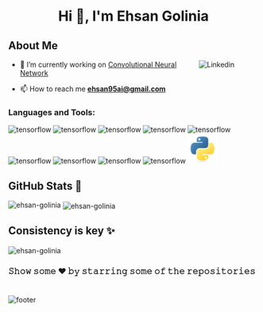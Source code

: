 <h1 align="center">Hi 👋, I'm Ehsan Golinia</h1>

## About Me

<a href="https://www.linkedin.com/in/ehsangolinia/" target="_blank"><img src="https://cdn2.iconfinder.com/data/icons/social-media-2199/64/social_media_isometric_14-linkedin-512.png" height="120px" width="120px" alt="Linkedin" align="right"></a>

- 🔭 I’m currently working on [Convolutional Neural Network](https://github.com/ehsan-golinia)

- 📫 How to reach me **ehsan95ai@gmail.com**

<h3 align="left">Languages and Tools:</h3>

<p align="left"> <a>  </a>
  <a> <img src="https://cdn.jsdelivr.net/gh/devicons/devicon/icons/pytorch/pytorch-plain-wordmark.svg" alt="tensorflow" width="60" height="60"/> </a>
    <!-- <a> <img src="https://cdn.jsdelivr.net/gh/devicons/devicon/icons/mysql/mysql-original-wordmark.svg" alt="tensorflow" width="40" height="40"/> </a> -->
      <a> <img src="https://cdn.jsdelivr.net/gh/devicons/devicon/icons/pycharm/pycharm-original-wordmark.svg" alt="tensorflow" width="60" height="60"/> </a>
   <a> <img src="https://cdn.jsdelivr.net/gh/devicons/devicon/icons/jupyter/jupyter-original-wordmark.svg" alt="tensorflow" width="60" height="60"/> </a>
     <a> <img src="https://cdn.jsdelivr.net/gh/devicons/devicon/icons/git/git-original-wordmark.svg" alt="tensorflow" width="60" height="60"/> </a>
       <a> <img src="https://cdn.jsdelivr.net/gh/devicons/devicon/icons/github/github-original.svg" alt="tensorflow" width="60" height="60"/> </a>
         <a> <img src="https://cdn.jsdelivr.net/gh/devicons/devicon/icons/numpy/numpy-original-wordmark.svg" alt="tensorflow" width="60" height="60"/> </a>
   <a> <img src="https://cdn.jsdelivr.net/gh/devicons/devicon/icons/pandas/pandas-original-wordmark.svg" alt="tensorflow" width="60" height="60"/> </a>
     <a> <img src="https://cdn.jsdelivr.net/gh/devicons/devicon/icons/vscode/vscode-original-wordmark.svg" alt="tensorflow" width="60" height="60"/> </a> <a> <img src="https://cdn.jsdelivr.net/gh/devicons/devicon/icons/anaconda/anaconda-original-wordmark.svg" alt="tensorflow" width="60" height="60"/> </a><a href="https://www.python.org" target="_blank"> <img src="https://raw.githubusercontent.com/devicons/devicon/master/icons/python/python-original.svg" alt="python" width="60" height="60"/> </a>
  
</p>

## GitHub Stats 💯

<p><img align="left" src="https://github-readme-stats.vercel.app/api/top-langs?username=ehsan-golinia&show_icons=true&locale=en&layout=demo&theme=dark" alt="ehsan-golinia" /></p>

<p>&nbsp;<img align="center" src="https://github-readme-stats.vercel.app/api?username=ehsan-golinia&show_icons=true&locale=en&theme=dark" alt="ehsan-golinia" /></p>

## Consistency is key ✨

<p><img align="center" src="https://github-readme-streak-stats.herokuapp.com/?user=ehsan-golinia&" alt="ehsan-golinia" /></p>

### 𝚂𝚑𝚘𝚠 𝚜𝚘𝚖𝚎 ❤️ 𝚋𝚢 𝚜𝚝𝚊𝚛𝚛𝚒𝚗𝚐 𝚜𝚘𝚖𝚎 𝚘𝚏 𝚝𝚑𝚎 𝚛𝚎𝚙𝚘𝚜𝚒𝚝𝚘𝚛𝚒𝚎𝚜

#

![footer]()
